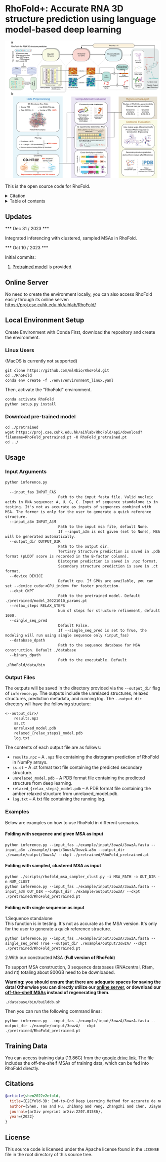 # RhoFold+: Accurate RNA 3D structure prediction using language model-based deep learning

![header](header.png)

This is the open source code for RhoFold.

<details><summary>Citation</summary>

```bibtex
@article{shen2022e2efold,
  title={E2Efold-3D: End-to-End Deep Learning Method for accurate de novo RNA 3D Structure Prediction},
  author={Shen, Tao and Hu, Zhihang and Peng, Zhangzhi and Chen, Jiayang and Xiong, Peng and Hong, Liang and Zheng, Liangzhen and Wang, Yixuan and King, Irwin and Wang, Sheng and others},
  journal={arXiv preprint arXiv:2207.01586},
  year={2022}
}
```
</details>

<details><summary>Table of contents</summary>
  
- [Recent Updates](#New_Updates)
- [Online Server](#Online_Server) 
- [Local Environment Setup](#Local_Environment_Setup)
  - [For Linux Users](#Installation_Linux)
  - [Download Pre-trained Model](#Pretrained_Model)
- [Usage](#usage)
  - [Input Arguments](#Arguments)
  - [Output Files](#RhoFold_outputs) 
  - [Examples](#Examples)  
- [Training Data](#Training_Data)
- [Citations](#citations)
- [License](#license)
</details>

## Updates <a name="New_Updates"></a>

*** Dec 31 / 2023 ***

Integrated inferencing with clustered, sampled MSAs in RhoFold.

*** Oct 10 / 2023 ***

Initial commits:
1.  [Pretrained model](https://drive.google.com/file/d/1To2bjbhQLFx1k8hBOW5q1JFq6ut27XEv/view?usp=sharing) is provided.

## Online Server <a name="Online_Server"></a>
No need to create the environment locally, you can also access RhoFold easily through its online server: https://proj.cse.cuhk.edu.hk/aihlab/RhoFold/


## Local Environment Setup <a name="Local_Environment_Setup"></a>

Create Environment with Conda
First, download the repository and create the environment.

### Linux Users <a name="Installation_Linux"></a>
(MacOS is currently not supported)
```
git clone https://github.com/ml4bio/RhoFold.git
cd ./RhoFold
conda env create -f ./envs/environment_linux.yaml
```
Then, activate the "RhoFold" environment.
```
conda activate RhoFold
python setup.py install
```

### Download pre-trained model <a name="Pretrained_Model"></a>

```
cd ./pretrained
wget https://proj.cse.cuhk.edu.hk/aihlab/RhoFold/api/download?filename=RhoFold_pretrained.pt -O RhoFold_pretrained.pt
cd ../
```

## Usage <a name="Usage"></a>

### Input Arguments <a name="Arguments"></a>

```commandline
python inference.py

  --input_fas INPUT_FAS
                        Path to the input fasta file. Valid nucleic acids in RNA sequence: A, U, G, C. Input of sequence standalone is in testing. It's not as accurate as inputs of sequences combined with MSA. The former is only for the user to generate a quick reference structure.
  --input_a3m INPUT_A3M
                        Path to the input msa file, default None.
                        If --input_a3m is not given (set to None), MSA will be generated automatically.
  --output_dir OUTPUT_DIR
                        Path to the output dir. 
                        Tertiary Structure prediction is saved in .pdb format (pLDDT score is recorded in the B-factor column). 
                        Distogram prediction is saved in .npz format.
                        Secondary structure prediction is save in .ct format.     
  --device DEVICE       
                        Default cpu. If GPUs are available, you can set --device cuda:<GPU_index> for faster prediction.
  --ckpt CKPT           
                        Path to the pretrained model. Default ./pretrained/model_20221010_params.pt
  --relax_steps RELAX_STEPS
                        Num of steps for structure refinement, default 1000.
  --single_seq_pred 
                        Default False.
                        If --single_seq_pred is set to True, the modeling will run using single sequence only (input_fas)
  --database_dpath      
                        Path to the sequence database for MSA construction. Default ./database
  --binary_dpath
                        Path to the executable. Default ./RhoFold/data/bin

```

### Output Files <a name="RhoFold_Outputs"></a>

The outputs will be saved in the directory provided via the `--output_dir` flag of `inference.py`.
The outputs include the unrelaxed structures, relaxed structures, prediction metadata, and running log.
The `--output_dir` directory will have the following structure:

```
<--output_dir>/
    results.npz
    ss.ct
    unrelaxed_model.pdb
    relaxed_{relax_steps}_model.pdb
    log.txt
```

The contents of each output file are as follows:

*   `results.npz` – A `.npz` file containing the distogram prediction of RhoFold in NumPy arrays.
*   `ss.ct` – A .ct format text file containing the predicted secondary structure.
*   `unrelaxed_model.pdb` – A PDB format file containing the predicted structure from deep learning.
*   `relaxed_{relax_steps}_model.pdb` – A PDB format file containing the amber relaxed structure from unrelaxed_model.pdb.
*   `log.txt` – A txt file containing the running log.


### Examples <a name="Examples"></a>

Below are examples on how to use RhoFold in different scenarios.

#### Folding with sequence and given MSA as input

```commandline
python inference.py --input_fas ./example/input/3owzA/3owzA.fasta --input_a3m ./example/input/3owzA/3owzA.a3m --output_dir ./example/output/3owzA/ --ckpt ./pretrained/RhoFold_pretrained.pt
```

#### Folding with sampled, clustered MSA as input
```commandline
python ./scripts/rhofold_msa_sampler_clust.py -i MSA_PATH -o OUT_DIR -n NUM_CLUST
python inference.py --input_fas ./example/input/3owzA/3owzA.fasta --input_a3m OUT_DIR --output_dir ./example/output/3owzA/ --ckpt ./pretrained/RhoFold_pretrained.pt
```

#### Folding with single sequence as input
1.Sequence standalone  
This function is in testing. It's not as accurate as the MSA version. It's only for the user to generate a quick reference structure.

```commandline
python inference.py --input_fas ./example/input/3owzA/3owzA.fasta --single_seq_pred True --output_dir ./example/output/3owzA/ --ckpt ./pretrained/RhoFold_pretrained.pt
```
2.With our constructed MSA (**Full version of RhoFold**)

To support MSA construction, 3 sequence databases (RNAcentral, Rfam, and nt) totaling about 900GB need to be downloaded. 

**Warning: you should ensure that there are adequate spaces for saving the data! Otherwise you can directly utilize our [online server](https://proj.cse.cuhk.edu.hk/aihlab/RhoFold/), or download our [off-the-shelf MSAs](#Training_Data) instead of regenerating them.**
```
./database/bin/builddb.sh
```
Then you can run the following command lines:
```
python inference.py --input_fas ./example/input/3owzA/3owzA.fasta --output_dir ./example/output/3owzA/ --ckpt ./pretrained/RhoFold_pretrained.pt
```

## Training Data <a name="Training_Data"></a>
You can access training data (13.86G) from the [google drive link](https://drive.google.com/file/d/1qcETN6QQES7cwdfsTPnnlsa77brmyBrN/view?usp=sharing). The file includes the off-the-shelf MSAs of training data, which can be fed into RhoFold directly.


[//]: # (AlphaFold's, OpenFold's and, by extension, xTrimoMultimer source code is licensed under the permissive Apache Licence, Version 2.0.)

## Citations <a name="Citations"></a>

```bibtex
@article{shen2022e2efold,
  title={E2Efold-3D: End-to-End Deep Learning Method for accurate de novo RNA 3D Structure Prediction},
  author={Shen, Tao and Hu, Zhihang and Peng, Zhangzhi and Chen, Jiayang and Xiong, Peng and Hong, Liang and Zheng, Liangzhen and Wang, Yixuan and King, Irwin and Wang, Sheng and others},
  journal={arXiv preprint arXiv:2207.01586},
  year={2022}
}
```

## License <a name="license"></a>

This source code is licensed under the Apache license found in the `LICENSE` file
in the root directory of this source tree.




